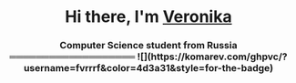 <h1 align="center">Hi there, I'm <a href="https://github.com/fvrrrf" target="_blank">Veronika</a> 
  <h3 align="center">Computer Science student from Russia
  ═══════════════════
  ![](https://komarev.com/ghpvc/?username=fvrrrf&color=4d3a31&style=for-the-badge)
